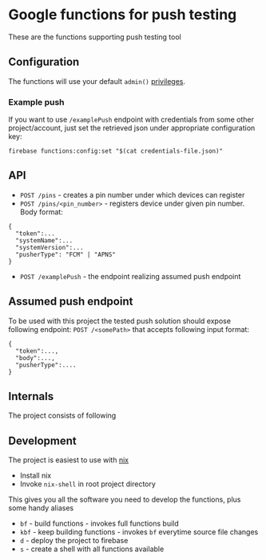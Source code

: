 # Google functions for push testing

These are the functions supporting push testing tool

## Configuration

The functions will use your default `admin()` [privileges](https://firebase.google.com/docs/functions/local-emulator#set_up_admin_credentials_optional). 

### Example push

If you want to use `/examplePush` endpoint with credentials from some other project/account, just set the retrieved json under appropriate configuration key:

```
firebase functions:config:set "$(cat credentials-file.json)"
```

## API

* `POST /pins` - creates a pin number under which devices can register
* `POST /pins/<pin_number>` - registers device under given pin number. Body format:
```
{
  "token":...
  "systemName":...
  "systemVersion":...
  "pusherType": "FCM" | "APNS"
}
```
* `POST /examplePush` - the endpoint realizing assumed push endpoint

## Assumed push endpoint

To be used with this project the tested push solution should expose following endpoint:
`POST /<somePath>`
that accepts following input format:
```
{
  "token":...,
  "body":...,
  "pusherType":....
}
```

## Internals 

The project consists of following

## Development

The project is easiest to use with [nix](https://nixos.org/nix/)

 * Install nix
 * Invoke `nix-shell` in root project directory

This gives you all the software you need to develop the functions, plus some handy aliases
 * `bf` - build functions - invokes full functions build
 * `kbf` - keep building functions - invokes `bf` everytime source file changes
 * `d` - deploy the project to firebase
 * `s` - create a shell with all functions available


